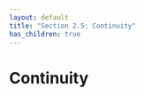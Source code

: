 ```yaml
---
layout: default
title: "Section 2.5: Continuity"
has_children: true
---
```

# Continuity

<!-- {: .keywords }
Limits, table, one-sided limits, left-hand limits, right-hand limits, infinite limits, vertical asymptotes -->



